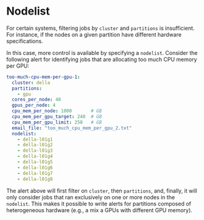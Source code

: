 # Nodelist

For certain systems, filtering jobs by `cluster` and `partitions` is insufficient. For instance, if the nodes on a given partition have different hardware specifications.

In this case, more control is available by specifying a `nodelist`. Consider the following alert for identifying jobs that are allocating too much CPU memory per GPU:

```yaml
too-much-cpu-mem-per-gpu-1:
  cluster: della
  partitions:
    - gpu
  cores_per_node: 48
  gpus_per_node: 4
  cpu_mem_per_node: 1000       # GB
  cpu_mem_per_gpu_target: 240  # GB
  cpu_mem_per_gpu_limit: 250   # GB
  email_file: "too_much_cpu_mem_per_gpu_2.txt"
  nodelist:
    - della-l01g1
    - della-l01g2
    - della-l01g3
    - della-l01g4
    - della-l01g5
    - della-l01g6
    - della-l01g7
    - della-l01g8
```

The alert above will first filter on `cluster`, then `partitions`, and, finally, it will only consider jobs that ran exclusively on one or more nodes in the `nodelist`. This makes it possible to write alerts for partitions composed of heterogeneous hardware (e.g., a mix a GPUs with different GPU memory).
